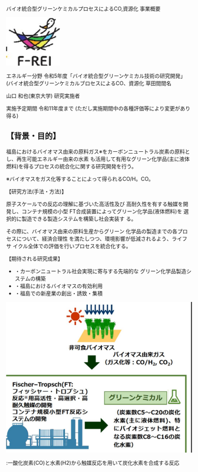 バイオ統合型グリーンケミカルプロセスによるCO,資源化 事業概要

![](_page_0_Picture_1.jpeg)

エネルギー分野 令和5年度「バイオ統合型グリーンケミカル技術の研究開発」(バイオ統合型グリーンケミカルブロセスによるCO、資源化 草田間間名

山口 和也(東京大学) 研究実施者

実施予定期間 令和11年度まで (ただし実施期間中の各種評価等により変更があり得る)

## 【背景・目的】

福島におけるバイオマス由来の原料ガス※をカーボンニュートラル炭素の原料とし、再生可能エネルギー由来の水素 も活用して有用なグリーン化学品(主に液体燃料)を得るプロセスの統合化に関する研究開発を行う。

※バイオマスをガス化等することによって得られるCO/H。CO。

【研究方法(手法・方法)】

原子スケールでの反応の理解に基づいた高活性及び 高耐久性を有する触媒を開発し、コンテナ規模の小型 FT合成装置によってグリーン化学品(液体燃料)を 選択的に製造できる製造システムを構築し社会実装す る。

その際に、バイオマス由来の原料生産からグリーン 化学品の製造までの各プロセスについて、経済合理性 を満たしつつ、環境影響が低減されるよう、ライフサ イクル全体での評価を行いプロセスを統合化する。

【期待される研究成果】

- ・カーボンニュートラル社会実現に寄与する先端的な グリーン化学品製造システムの構築
- ・福島におけるバイオマスの有効利用
- ・福島での新産業の創出・誘致・集積

![](_page_0_Figure_15.jpeg)

:一酸化炭素(CO)と水素(H2)から触媒反応を用いて炭化水素を合成する反応

